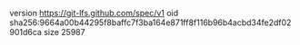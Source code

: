 version https://git-lfs.github.com/spec/v1
oid sha256:9664a00b44295f8baffc7f3ba164e871ff8f116b96b4acbd34fe2df02901d6ca
size 25987
